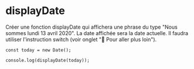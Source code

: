# displayDate

Créer une fonction displayDate qui affichera une phrase du type "Nous sommes lundi 13 avril 2020". La date affichée sera la date actuelle.
Il faudra utiliser l'instruction switch (voir onglet "🚀 Pour aller plus loin").

```
const today = new Date();

console.log(displayDate(today));
```
